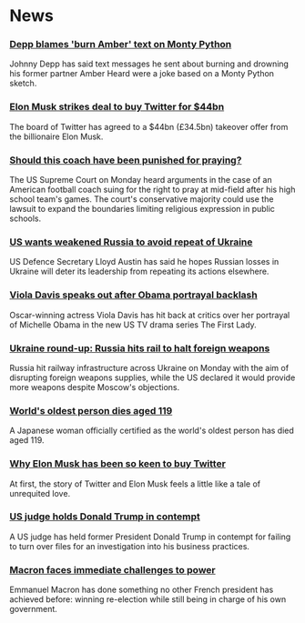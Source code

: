 # News
### [Depp blames 'burn Amber' text on Monty Python](https://www.bbc.com/news/world-us-canada-61221859)
Johnny Depp has said text messages he sent about burning and drowning his former partner Amber Heard were a joke based on a Monty Python sketch. 
### [Elon Musk strikes deal to buy Twitter for $44bn](https://www.bbc.com/news/business-61222470)
The board of Twitter has agreed to a $44bn (£34.5bn) takeover offer from the billionaire Elon Musk. 
### [Should this coach have been punished for praying?](https://www.bbc.com/news/world-us-canada-61224856)
The US Supreme Court on Monday heard arguments in the case of an American football coach suing for the right to pray at mid-field after his high school team's games. The court's conservative majority could use the lawsuit to expand the boundaries limiting religious expression in public schools.
### [US wants weakened Russia to avoid repeat of Ukraine](https://www.bbc.com/news/world-europe-61214176)
US Defence Secretary Lloyd Austin has said he hopes Russian losses in Ukraine will deter its leadership from repeating its actions elsewhere. 
### [Viola Davis speaks out after Obama portrayal backlash](https://www.bbc.com/news/entertainment-arts-61213761)
Oscar-winning actress Viola Davis has hit back at critics over her portrayal of Michelle Obama in the new US TV drama series The First Lady.
### [Ukraine round-up: Russia hits rail to halt foreign weapons](https://www.bbc.com/news/world-europe-61220570)
Russia hit railway infrastructure across Ukraine on Monday with the aim of disrupting foreign weapons supplies, while the US declared it would provide more weapons despite Moscow's objections.
### [World's oldest person dies aged 119](https://www.bbc.com/news/world-asia-61218239)
A Japanese woman officially certified as the world's oldest person has died aged 119. 
### [Why Elon Musk has been so keen to buy Twitter](https://www.bbc.com/news/technology-61222793)
At first, the story of Twitter and Elon Musk feels a little like a tale of unrequited love.
### [US judge holds Donald Trump in contempt](https://www.bbc.com/news/world-us-canada-61221860)
A US judge has held former President Donald Trump in contempt for failing to turn over files for an investigation into his business practices.
### [Macron faces immediate challenges to power](https://www.bbc.com/news/world-europe-61214460)
Emmanuel Macron has done something no other French president has achieved before: winning re-election while still being in charge of his own government.
